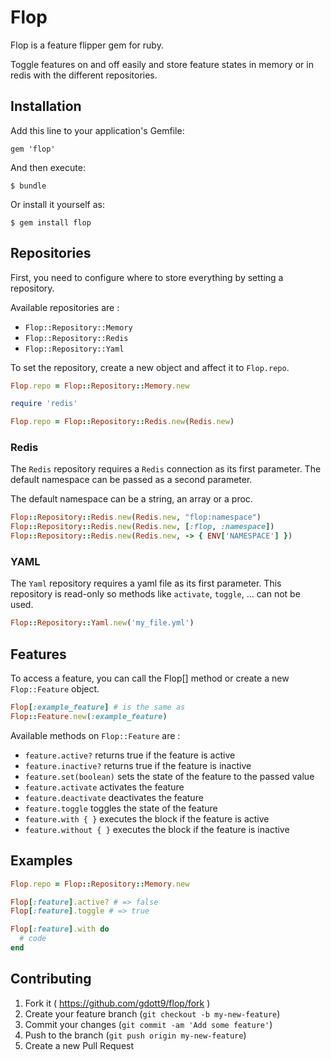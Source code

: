 # Flop

Flop is a feature flipper gem for ruby.

Toggle features on and off easily and store feature states in memory or in redis
with the different repositories.

## Installation

Add this line to your application's Gemfile:

    gem 'flop'

And then execute:

    $ bundle

Or install it yourself as:

    $ gem install flop

## Repositories

First, you need to configure where to store everything by setting a repository.

Available repositories are :
- `Flop::Repository::Memory`
- `Flop::Repository::Redis`
- `Flop::Repository::Yaml`

To set the repository, create a new object and affect it to `Flop.repo`.
```ruby
Flop.repo = Flop::Repository::Memory.new

require 'redis'

Flop.repo = Flop::Repository::Redis.new(Redis.new)
```

### Redis

The `Redis` repository requires a `Redis` connection as its first parameter.
The default namespace can be passed as a second parameter.

The default namespace can be a string, an array or a proc.

```ruby
Flop::Repository::Redis.new(Redis.new, "flop:namespace")
Flop::Repository::Redis.new(Redis.new, [:flop, :namespace])
Flop::Repository::Redis.new(Redis.new, -> { ENV['NAMESPACE'] })
```

### YAML

The `Yaml` repository requires a yaml file as its first parameter.
This repository is read-only so methods like `activate`, `toggle`, ... can not be used.

```ruby
Flop::Repository::Yaml.new('my_file.yml')
```

## Features

To access a feature, you can call the Flop[] method or create a new `Flop::Feature` object.
```ruby
Flop[:example_feature] # is the same as
Flop::Feature.new(:example_feature)
```

Available methods on `Flop::Feature` are :
- `feature.active?` returns true if the feature is active
- `feature.inactive?` returns true if the feature is inactive
- `feature.set(boolean)` sets the state of the feature to the passed value
- `feature.activate` activates the feature
- `feature.deactivate` deactivates the feature
- `feature.toggle` toggles the state of the feature
- `feature.with { }` executes the block if the feature is active
- `feature.without { }` executes the block if the feature is inactive

## Examples

```ruby
Flop.repo = Flop::Repository::Memory.new

Flop[:feature].active? # => false
Flop[:feature].toggle # => true

Flop[:feature].with do
  # code
end
```

## Contributing

1. Fork it ( https://github.com/gdott9/flop/fork )
2. Create your feature branch (`git checkout -b my-new-feature`)
3. Commit your changes (`git commit -am 'Add some feature'`)
4. Push to the branch (`git push origin my-new-feature`)
5. Create a new Pull Request
